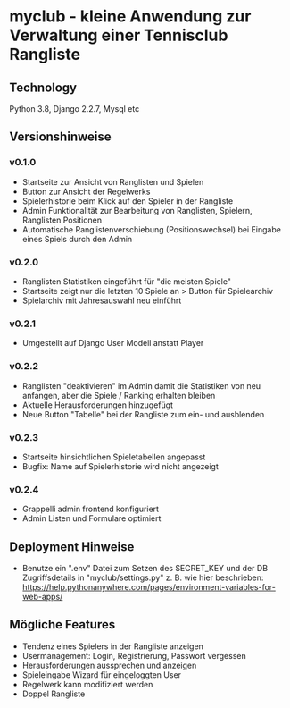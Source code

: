 # myclub - kleine Anwendung zur Verwaltung einer Tennisclub Rangliste

## Technology
Python 3.8, Django 2.2.7, Mysql etc

## Versionshinweise

### v0.1.0
* Startseite zur Ansicht von Ranglisten und Spielen
* Button zur Ansicht der Regelwerks
* Spielerhistorie beim Klick auf den Spieler in der Rangliste
* Admin Funktionalität zur Bearbeitung von Ranglisten, Spielern, Ranglisten Positionen
* Automatische Ranglistenverschiebung (Positionswechsel) bei Eingabe eines Spiels durch den Admin

### v0.2.0
* Ranglisten Statistiken eingeführt für "die meisten Spiele"
* Startseite zeigt nur die letzten 10 Spiele an > Button für Spielearchiv
* Spielarchiv mit Jahresauswahl neu einführt 

### v0.2.1
* Umgestellt auf Django User Modell anstatt Player

### v0.2.2
* Ranglisten "deaktivieren" im Admin damit die Statistiken von neu anfangen, aber die Spiele / Ranking erhalten bleiben
* Aktuelle Herausforderungen hinzugefügt
* Neue Button "Tabelle" bei der Rangliste zum ein- und ausblenden

### v0.2.3
* Startseite hinsichtlichen Spieletabellen angepasst
* Bugfix: Name auf Spielerhistorie wird nicht angezeigt

### v0.2.4
* Grappelli admin frontend konfiguriert
* Admin Listen und Formulare optimiert

## Deployment Hinweise
* Benutze ein ".env" Datei zum Setzen des SECRET_KEY und der DB Zugriffsdetails in "myclub/settings.py" z. B. wie hier beschrieben:
https://help.pythonanywhere.com/pages/environment-variables-for-web-apps/

## Mögliche Features
* Tendenz eines Spielers in der Rangliste anzeigen
* Usermanagement: Login, Registrierung, Passwort vergessen
* Herausforderungen aussprechen und anzeigen
* Spieleingabe Wizard für eingeloggten User
* Regelwerk kann modifiziert werden
* Doppel Rangliste
